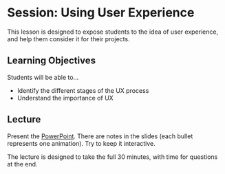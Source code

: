 # Session: Using User Experience
This lesson is designed to expose students to the idea of user experience, and help them consider it for their projects.

## Learning Objectives
Students will be able to...

- Identify the different stages of the UX process
- Understand the importance of UX

## Lecture
Present the [PowerPoint](UserExperience.pptx). There are notes in the slides (each bullet represents one animation). Try to keep it interactive.

The lecture is designed to take the full 30 minutes, with time for questions at the end. 
